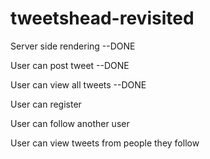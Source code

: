 # tweetshead-revisited


Server side rendering --DONE

User can post tweet --DONE

User can view all tweets --DONE

User can register

User can follow another user

User can view tweets from people they follow
